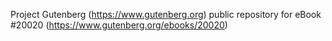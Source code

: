 Project Gutenberg (https://www.gutenberg.org) public repository for eBook #20020 (https://www.gutenberg.org/ebooks/20020)
